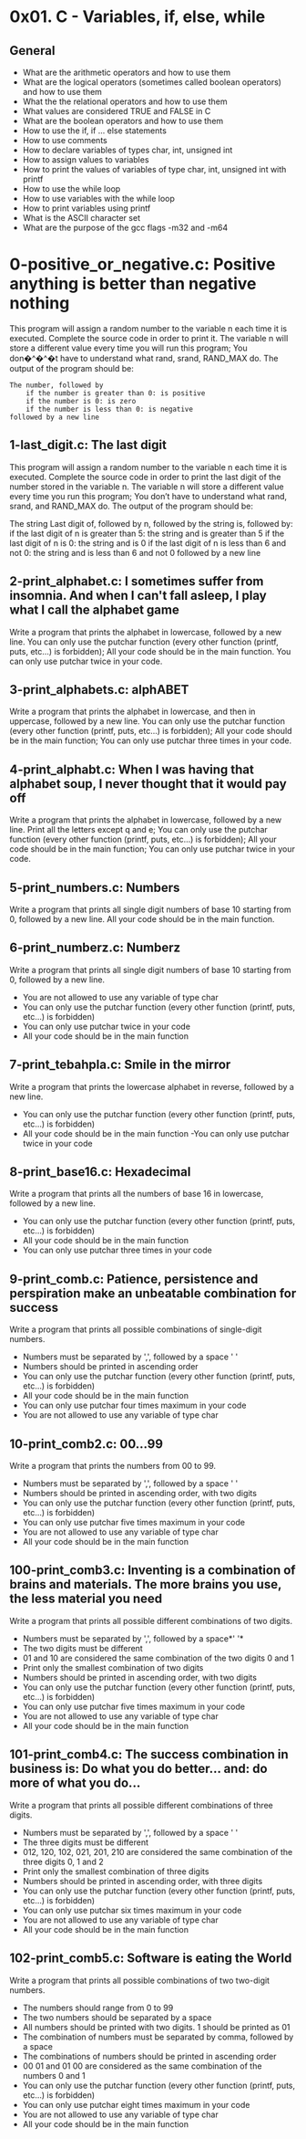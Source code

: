# 0x01. C - Variables, if, else, while
## General
* What are the arithmetic operators and how to use them
* What are the logical operators (sometimes called boolean operators) and how to use them
* What the the relational operators and how to use them
* What values are considered TRUE and FALSE in C
* What are the boolean operators and how to use them
* How to use the if, if ... else statements
* How to use comments
* How to declare variables of types char, int, unsigned int
* How to assign values to variables
* How to print the values of variables of type char, int, unsigned int with printf
* How to use the while loop
* How to use variables with the while loop
* How to print variables using printf
* What is the ASCII character set
* What are the purpose of the gcc flags -m32 and -m64
# 0-positive_or_negative.c: Positive anything is better than negative nothing
This program will assign a random number to the variable n each time it is executed. Complete the source code in order to print it. The variable n will store a different value every time you will run this program; You don�^�^�t have to understand what rand, srand, RAND_MAX do. The output of the program should be:

    The number, followed by
        if the number is greater than 0: is positive
        if the number is 0: is zero
        if the number is less than 0: is negative
    followed by a new line
## 1-last_digit.c: The last digit
This program will assign a random number to the variable n each time it is executed. Complete the source code in order to print the last digit of the number stored in the variable n. The variable n will store a different value every time you run this program; You don’t have to understand what rand, srand, and RAND_MAX do. The output of the program should be:

The string Last digit of, followed by n, followed by the string is, followed by: if the last digit of n is greater than 5: the string and is greater than 5 if the last digit of n is 0: the string and is 0 if the last digit of n is less than 6 and not 0: the string and is less than 6 and not 0 followed by a new line

## 2-print_alphabet.c: I sometimes suffer from insomnia. And when I can't fall asleep, I play what I call the alphabet game
Write a program that prints the alphabet in lowercase, followed by a new line. You can only use the putchar function (every other function (printf, puts, etc…) is forbidden); All your code should be in the main function. You can only use putchar twice in your code.

## 3-print_alphabets.c: alphABET
Write a program that prints the alphabet in lowercase, and then in uppercase, followed by a new line. You can only use the putchar function (every other function (printf, puts, etc…) is forbidden); All your code should be in the main function; You can only use putchar three times in your code.

## 4-print_alphabt.c: When I was having that alphabet soup, I never thought that it would pay off
Write a program that prints the alphabet in lowercase, followed by a new line. Print all the letters except q and e; You can only use the putchar function (every other function (printf, puts, etc…) is forbidden); All your code should be in the main function; You can only use putchar twice in your code.

## 5-print_numbers.c: Numbers
Write a program that prints all single digit numbers of base 10 starting from 0, followed by a new line. All your code should be in the main function.

## 6-print_numberz.c: Numberz
Write a program that prints all single digit numbers of base 10 starting from 0, followed by a new line.

- You are not allowed to use any variable of type char
- You can only use the putchar function (every other function (printf, puts, etc…) is forbidden)
- You can only use putchar twice in your code
- All your code should be in the main function
## 7-print_tebahpla.c: Smile in the mirror
Write a program that prints the lowercase alphabet in reverse, followed by a new line.

- You can only use the putchar function (every other function (printf, puts, etc…) is forbidden)
- All your code should be in the main function
-You can only use putchar twice in your code
## 8-print_base16.c: Hexadecimal
Write a program that prints all the numbers of base 16 in lowercase, followed by a new line.

- You can only use the putchar function (every other function (printf, puts, etc…) is forbidden)
- All your code should be in the main function
- You can only use putchar three times in your code
## 9-print_comb.c: Patience, persistence and perspiration make an unbeatable combination for success
Write a program that prints all possible combinations of single-digit numbers.

- Numbers must be separated by ',', followed by a space ' '
- Numbers should be printed in ascending order
- You can only use the putchar function (every other function (printf, puts, etc…) is forbidden)
- All your code should be in the main function
- You can only use putchar four times maximum in your code
- You are not allowed to use any variable of type char
## 10-print_comb2.c: 00...99
Write a program that prints the numbers from 00 to 99.

- Numbers must be separated by ',', followed by a space ' '
- Numbers should be printed in ascending order, with two digits
- You can only use the putchar function (every other function (printf, puts, etc…) is forbidden)
- You can only use putchar five times maximum in your code
- You are not allowed to use any variable of type char
- All your code should be in the main function
## 100-print_comb3.c: Inventing is a combination of brains and materials. The more brains you use, the less material you need
Write a program that prints all possible different combinations of two digits.

- Numbers must be separated by ',', followed by a space*' '*
- The two digits must be different
- 01 and 10 are considered the same combination of the two digits 0 and 1
- Print only the smallest combination of two digits
- Numbers should be printed in ascending order, with two digits
- You can only use the putchar function (every other function (printf, puts, etc…) is forbidden)
- You can only use putchar five times maximum in your code
- You are not allowed to use any variable of type char
- All your code should be in the main function
## 101-print_comb4.c: The success combination in business is: Do what you do better... and: do more of what you do...
Write a program that prints all possible different combinations of three digits.

- Numbers must be separated by ',', followed by a space ' '
- The three digits must be different
- 012, 120, 102, 021, 201, 210 are considered the same combination of the three digits 0, 1 and 2
- Print only the smallest combination of three digits
- Numbers should be printed in ascending order, with three digits
- You can only use the putchar function (every other function (printf, puts, etc…) is forbidden)
- You can only use putchar six times maximum in your code
- You are not allowed to use any variable of type char
- All your code should be in the main function
## 102-print_comb5.c: Software is eating the World
Write a program that prints all possible combinations of two two-digit numbers.

- The numbers should range from 0 to 99
- The two numbers should be separated by a space
- All numbers should be printed with two digits. 1 should be printed as 01
- The combination of numbers must be separated by comma, followed by a space
- The combinations of numbers should be printed in ascending order
- 00 01 and 01 00 are considered as the same combination of the numbers 0 and 1
- You can only use the putchar function (every other function (printf, puts, etc…) is forbidden)
- You can only use putchar eight times maximum in your code
- You are not allowed to use any variable of type char
- All your code should be in the main function
